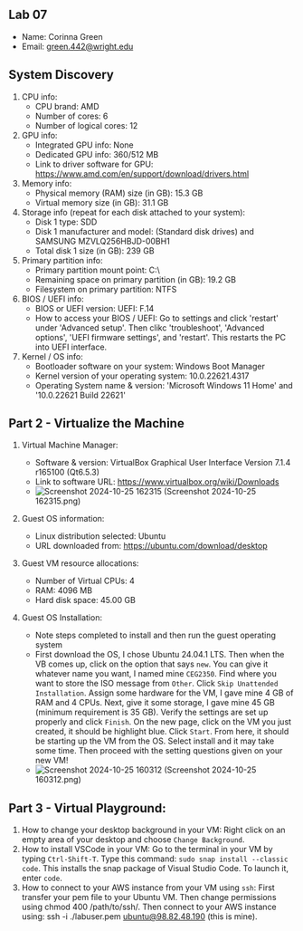 ## Lab 07

- Name: Corinna Green
- Email: green.442@wright.edu

## System Discovery

1. CPU info:
    - CPU brand: AMD
    - Number of cores: 6
    - Number of logical cores: 12
2. GPU info:
    - Integrated GPU info: None
    - Dedicated GPU info: 360/512 MB
    - Link to driver software for GPU: https://www.amd.com/en/support/download/drivers.html
3. Memory info:
    - Physical memory (RAM) size (in GB): 15.3 GB
    - Virtual memory size (in GB): 31.1 GB
4. Storage info (repeat for each disk attached to your system): 
    - Disk 1 type: SDD
    - Disk 1 manufacturer and model: (Standard disk drives) and  SAMSUNG MZVLQ256HBJD-00BH1
    - Total disk 1 size (in GB): 239 GB
5. Primary partition info:
    - Primary partition mount point: C:\
    - Remaining space on primary partition (in GB): 19.2 GB
    - Filesystem on primary partition: NTFS
6. BIOS / UEFI info: 
    - BIOS or UEFI version: UEFI: F.14
    - How to access your BIOS / UEFI: Go to settings and click 'restart' under 'Advanced setup'. Then clikc 'troubleshoot', 'Advanced options', 'UEFI firmware settings', and 'restart'. This restarts the PC into UEFI interface.
7. Kernel / OS info:
    - Bootloader software on your system: Windows Boot Manager
    - Kernel version of your operating system: 10.0.22621.4317
    - Operating System name & version: 'Microsoft Windows 11 Home' and '10.0.22621 Build 22621'

## Part 2 - Virtualize the Machine

1. Virtual Machine Manager:
    - Software & version: VirtualBox Graphical User Interface Version 7.1.4 r165100 (Qt6.5.3)
    - Link to software URL: https://www.virtualbox.org/wiki/Downloads
    - ![Screenshot 2024-10-25 162315](https://github.com/user-attachments/assets/db95eda1-6ea3-4ea3-a5a5-0d559b88bc16)
(Screenshot 2024-10-25 162315.png)

2. Guest OS information: 
    - Linux distribution selected: Ubuntu
    - URL downloaded from: https://ubuntu.com/download/desktop

3. Guest VM resource allocations:
    - Number of Virtual CPUs: 4
    - RAM: 4096 MB
    - Hard disk space: 45.00 GB

4. Guest OS Installation:
    - Note steps completed to install and then run the guest operating system
    - First download the OS, I chose Ubuntu 24.04.1 LTS. Then when the VB comes up, click on the option that says `new`. You can give it whatever name you want, I named mine `CEG2350`. Find where you want to store the ISO message from `Other`. Click `Skip Unattended Installation`. Assign some hardware for the VM, I gave mine 4 GB of RAM and 4 CPUs. Next, give it some storage, I gave mine 45 GB (minimum requirement is 35 GB). Verify the settings are set up properly and click `Finish`. On the new page, click on the VM you just created, it should be highlight blue. Click `Start`. From here, it should be starting up the VM from the OS. Select install and it may take some time. Then proceed with the setting questions given on your new VM!
    - ![Screenshot 2024-10-25 160312](https://github.com/user-attachments/assets/ef99ae63-bc45-4948-9947-105212fa25c2)
 (Screenshot 2024-10-25 160312.png)

## Part 3 - Virtual Playground:

1. How to change your desktop background in your VM: Right click on an empty area of your desktop and choose `Change Background`.
2. How to install VSCode in your VM: Go to the terminal in your VM by typing `Ctrl-Shift-T`. Type this command: `sudo snap install --classic code`. This installs the snap package of Visual Studio Code. To launch it, enter `code`.
4. How to connect to your AWS instance from your VM using `ssh`: First transfer your pem file to your Ubuntu VM. Then change permissions using chmod 400 /path/to/ssh/. Then connect to your AWS instance using: ssh -i ./labuser.pem ubuntu@98.82.48.190 (this is mine).
